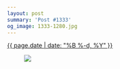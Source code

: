 ```yaml
---
layout: post
summary: 'Post #1333'
og_image: 1333-1280.jpg
---
```


<div class="post">
 <time>
  <a href="/1333">
   {{ page.date | date: "%B %-d, %Y" }}
  </a>
 </time>
 <a href="/1333">
  <figure data-taken="4/24/2021">
   <img sizes="(min-width: 700px) 50vw, calc(100vw - 2rem)" src="{{ site.assets_url }}/1333-640.jpg" srcset="{{ site.assets_url }}/1333-320.jpg 320w, {{ site.assets_url }}/1333-640.jpg 640w, {{ site.assets_url }}/1333-960.jpg 960w, {{ site.assets_url }}/1333-1280.jpg 1280w"/>
  </figure>
 </a>
</div>
